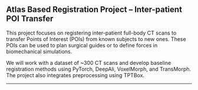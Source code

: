 ## Atlas Based Registration Project – Inter-patient POI Transfer

This project focuses on registering inter-patient full-body CT scans to transfer Points of Interest (POIs) from 
known subjects to new ones. These POIs can be used to plan surgical guides or to define forces in biomechanical simulations.

We will work with a dataset of ~300 CT scans and develop baseline registration methods using PyTorch, DeepAli, VoxelMorph, and TransMorph. The project also integrates preprocessing using TPTBox.

---